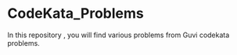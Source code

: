 # CodeKata_Problems
In this repository , you will find various problems from Guvi codekata problems.

